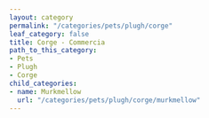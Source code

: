 ```yaml
---
layout: category
permalink: "/categories/pets/plugh/corge"
leaf_category: false
title: Corge - Commercia
path_to_this_category:
- Pets
- Plugh
- Corge
child_categories:
- name: Murkmellow
  url: "/categories/pets/plugh/corge/murkmellow"
---
```

